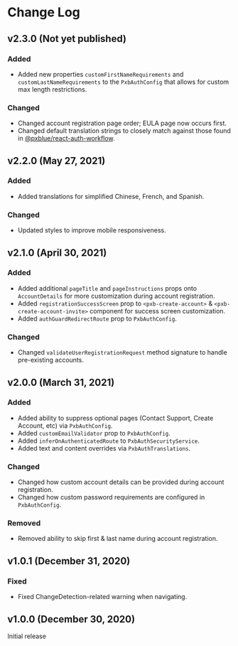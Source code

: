 # Change Log

## v2.3.0 (Not yet published)

### Added

-   Added new properties `customFirstNameRequirements` and `customLastNameRequirements` to the `PxbAuthConfig` that allows for custom max length restrictions.

### Changed

-   Changed account registration page order; EULA page now occurs first.
-   Changed default translation strings to closely match against those found in [@pxblue/react-auth-workflow](npmjs.com/package/@pxblue/react-auth-workflow).

## v2.2.0 (May 27, 2021)

### Added

-   Added translations for simplified Chinese, French, and Spanish.

### Changed

-   Updated styles to improve mobile responsiveness.


## v2.1.0 (April 30, 2021)

### Added

-   Added additional `pageTitle` and `pageInstructions` props onto `AccountDetails` for more customization during account registration.
-   Added `registrationSuccessScreen` prop to `<pxb-create-account>` & `<pxb-create-account-invite>` component for success screen customization.
-   Added `authGuardRedirectRoute` prop to `PxbAuthConfig`.

### Changed

-   Changed `validateUserRegistrationRequest` method signature to handle pre-existing accounts.

## v2.0.0 (March 31, 2021)

### Added

-   Added ability to suppress optional pages (Contact Support, Create Account, etc) via `PxbAuthConfig`.
-   Added `customEmailValidator` prop to `PxbAuthConfig`.
-   Added `inferOnAuthenticatedRoute` to `PxbAuthSecurityService`.
-   Added text and content overrides via `PxbAuthTranslations`.

### Changed

-   Changed how custom account details can be provided during account registration.
-   Changed how custom password requirements are configured in `PxbAuthConfig`.

### Removed

-   Removed ability to skip first & last name during account registration.

## v1.0.1 (December 31, 2020)

### Fixed

-   Fixed ChangeDetection-related warning when navigating.

## v1.0.0 (December 30, 2020)

Initial release
